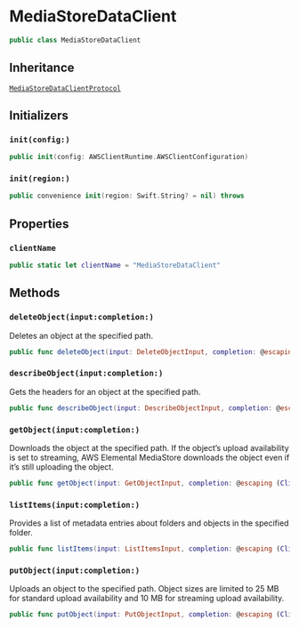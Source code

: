 # MediaStoreDataClient

``` swift
public class MediaStoreDataClient 
```

## Inheritance

[`MediaStoreDataClientProtocol`](/aws-sdk-swift/reference/0.x/AWSMediaStoreData/MediaStoreDataClientProtocol)

## Initializers

### `init(config:)`

``` swift
public init(config: AWSClientRuntime.AWSClientConfiguration) 
```

### `init(region:)`

``` swift
public convenience init(region: Swift.String? = nil) throws 
```

## Properties

### `clientName`

``` swift
public static let clientName = "MediaStoreDataClient"
```

## Methods

### `deleteObject(input:completion:)`

Deletes an object at the specified path.

``` swift
public func deleteObject(input: DeleteObjectInput, completion: @escaping (ClientRuntime.SdkResult<DeleteObjectOutputResponse, DeleteObjectOutputError>) -> Void)
```

### `describeObject(input:completion:)`

Gets the headers for an object at the specified path.

``` swift
public func describeObject(input: DescribeObjectInput, completion: @escaping (ClientRuntime.SdkResult<DescribeObjectOutputResponse, DescribeObjectOutputError>) -> Void)
```

### `getObject(input:completion:)`

Downloads the object at the specified path. If the object’s upload availability is set to streaming, AWS Elemental MediaStore downloads the object even if it’s still uploading the object.

``` swift
public func getObject(input: GetObjectInput, completion: @escaping (ClientRuntime.SdkResult<GetObjectOutputResponse, GetObjectOutputError>) -> Void)
```

### `listItems(input:completion:)`

Provides a list of metadata entries about folders and objects in the specified folder.

``` swift
public func listItems(input: ListItemsInput, completion: @escaping (ClientRuntime.SdkResult<ListItemsOutputResponse, ListItemsOutputError>) -> Void)
```

### `putObject(input:completion:)`

Uploads an object to the specified path. Object sizes are limited to 25 MB for standard upload availability and 10 MB for streaming upload availability.

``` swift
public func putObject(input: PutObjectInput, completion: @escaping (ClientRuntime.SdkResult<PutObjectOutputResponse, PutObjectOutputError>) -> Void)
```

